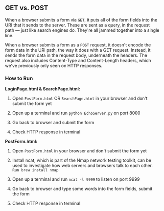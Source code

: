 ## GET vs. POST

When a browser submits a form via `GET`, it puts all of the form fields into the URI that it sends to the server. These are sent as a query, in the request path — just like search engines do. They're all jammed together into a single line.

When a browser submits a form as a `POST` request, it doesn't encode the form data in the URI path, the way it does with a GET request. Instead, it sends the form data in the request body, underneath the headers. The request also includes Content-Type and Content-Length headers, which we've previously only seen on HTTP responses.


### How to Run

**LoginPage.html & SearchPage.html:**

1. Open `PostForm.html` OR `SearchPage.html` in your browser and don't submit the form yet

2. Open up a terminal and run `python EchoServer.py` on port 8000

3. Go back to browser and submit the form

4. Check HTTP response in terminal

**PostForm.html:**

1. Open `PostForm.html` in your browser and don't submit the form yet

2. Install ncat, which is part of the Nmap network testing toolkit, can be used to investigate how web servers and browsers talk to each other.
`Run brew install nmap`

3. Open up a terminal and run `ncat -l 9999` to listen on port 9999

4. Go back to browser and type some words into the form fields, submit the form

5. Check HTTP response in terminal
